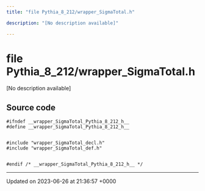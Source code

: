 ```yaml
---
title: "file Pythia_8_212/wrapper_SigmaTotal.h"

description: "[No description available]"

---
```


# file Pythia_8_212/wrapper_SigmaTotal.h

[No description available]




## Source code

```
#ifndef __wrapper_SigmaTotal_Pythia_8_212_h__
#define __wrapper_SigmaTotal_Pythia_8_212_h__


#include "wrapper_SigmaTotal_decl.h"
#include "wrapper_SigmaTotal_def.h"


#endif /* __wrapper_SigmaTotal_Pythia_8_212_h__ */
```


-------------------------------

Updated on 2023-06-26 at 21:36:57 +0000
